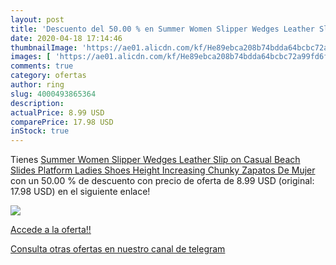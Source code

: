 ```yaml
---
layout: post
title: 'Descuento del 50.00 % en Summer Women Slipper Wedges Leather Slip'
date: 2020-04-18 17:14:46
thumbnailImage: 'https://ae01.alicdn.com/kf/He89ebca208b74bdda64bcbc72a99fd6fQ/Summer-Women-Slipper-Wedges-Leather-Slip-on-Casual-Beach-Slides-Platform-Ladies-Shoes-Height-Increasing-Chunky.jpg_350x350._SL200_.jpg'
images: [ 'https://ae01.alicdn.com/kf/He89ebca208b74bdda64bcbc72a99fd6fQ/Summer-Women-Slipper-Wedges-Leather-Slip-on-Casual-Beach-Slides-Platform-Ladies-Shoes-Height-Increasing-Chunky.jpg_350x350._SL200_.jpg' ]
comments: true
category: ofertas
author: ring
slug: 4000493865364
description:
actualPrice: 8.99 USD
comparePrice: 17.98 USD
inStock: true
---
```


Tienes [Summer Women Slipper Wedges Leather Slip on Casual Beach Slides Platform Ladies Shoes Height Increasing Chunky Zapatos De Mujer](https://www.amazon.com/dp/4000493865364/?tag=redken08-20) con un 50.00 % de descuento con precio de oferta de 8.99 USD (original: 17.98 USD) en el siguiente enlace!

[![](https://ae01.alicdn.com/kf/He89ebca208b74bdda64bcbc72a99fd6fQ/Summer-Women-Slipper-Wedges-Leather-Slip-on-Casual-Beach-Slides-Platform-Ladies-Shoes-Height-Increasing-Chunky.jpg_350x350._SL200_.jpg)](https://www.amazon.com/dp/4000493865364/?tag=redken08-20)

[Accede a la oferta!!](https://www.amazon.com/dp/4000493865364/?tag=redken08-20)

[Consulta otras ofertas en nuestro canal de telegram](https://t.me/s/ofertas25)
